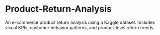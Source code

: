# Product-Return-Analysis
An e-commerce product return analysis using a Kaggle dataset. Includes visual KPIs, customer behavior patterns, and product-level return trends.
